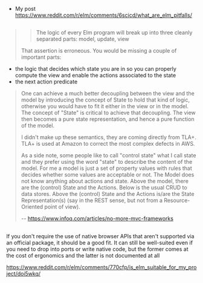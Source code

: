 - My post https://www.reddit.com/r/elm/comments/6scicd/what_are_elm_pitfalls/

##

>>The logic of every Elm program will break up into three cleanly separated parts: model, update, view
>
>That assertion is erroneous. You would be missing a couple of important parts:
- the logic that decides which state you are in so you can properly compute the view and enable the actions associated to the state 
- the next action predicate
>
>One can achieve a much better decoupling between the view and the model by introducing the concept of State to hold that kind of logic, otherwise you would have to fit it either in the view or in the model. The concept of "State" is critical to achieve that decoupling. The view then becomes a pure state representation, and hence a pure function of the model.
>
>I didn't make up these semantics, they are coming directly from TLA+. TLA+ is used at Amazon to correct the most complex defects in AWS. 
>
>As a side note, some people like to call "control state" what I call state and they prefer using the word "state" to describe the content of the model. For me a model is just a set of property values with rules that decides whether some values are acceptable or not. The Model does not know anything about actions and state. Above the model, there are the (control) State and the Actions. Below is the usual CRUD to data stores. Above the (control) State and the Actions is/are the State Representation(s) (say in the REST sense, but not from a Resource-Oriented point of view).
>
>-- https://www.infoq.com/articles/no-more-mvc-frameworks

##

If you don't require the use of native browser APIs that aren't supported via an official package, it should be a good fit. It can still be well-suited even if you need to drop into ports or write native code, but the former comes at the cost of ergonomics and the latter is not documented at all

https://www.reddit.com/r/elm/comments/770cfp/is_elm_suitable_for_my_project/doi5wkq/
